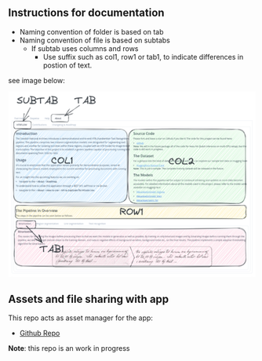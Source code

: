 ## Instructions for documentation

- Naming convention of folder is based on tab
- Naming convention of file is based on subtabs
  - If subtab uses columns and rows
    - Use suffix such as col1, row1 or tab1, to indicate differences in postion of text.

see image below:

<p align="center">
        <img src="https://github.com/Borg93/htr_gradio_file_placeholder/blob/main/layout_structure.png?raw=true" alt="Badge 1">
</p>

## Assets and file sharing with app

This repo acts as asset manager for the app:

- [Github Repo](https://github.com/Borg93/htr_gradio_file_placeholder)

**Note**: this repo is an work in progress
